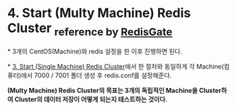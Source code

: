 # 4. Start (Multy Machine) Redis Cluster <sub>reference by [RedisGate](http://redisgate.kr/redis/cluster/redis-trib.php)</sub>

\* 3개의 CentOS(Machine)와 redis 설정을 한 이후 진행하면 된다.

\* [3. Start (Single Machine) Redis Cluster](https://github.com/seong954t/RedisStudy/tree/master/3.%20Start%20(Single%20Machine)%20Redis%20Cluster)에서 한 절차와 동일하게 각 Machine(컴퓨터)에서 7000 / 7001 폴더 생성 후 redis.conf를 설정해준다.

**(Multy Machine) Redis Cluster의 목표는 3개의 독립적인 Machine을 Cluster하여 Cluster의 데이터 저장이 어떻게 되는지 테스트하는 것이다.**